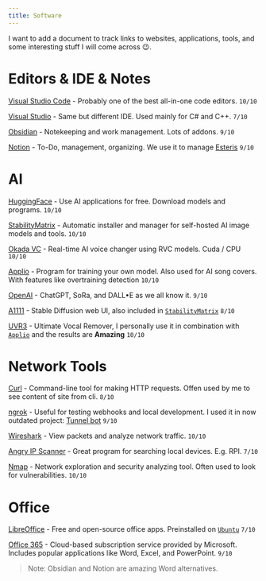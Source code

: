 ```yaml
---
title: Software
---
```


I want to add a document to track links to websites, applications, tools, and some interesting stuff I will come across 😉.

# Editors & IDE & Notes

[Visual Studio Code](https://code.visualstudio.com/) - Probably one of the best all-in-one code editors. ```10/10```
<br>

[Visual Studio](https://code.visualstudio.com/) - Same but different IDE. Used mainly for C# and C++. ```7/10```
<br>

[Obsidian](https://obsidian.md/) - Notekeeping and work management. Lots of addons. ```9/10```
<br>

[Notion](https://notion.so) - To-Do, management, organizing. We use it to manage [Esteris](https://esteris.eu) ```9/10```
<br>

# AI

[HuggingFace](https://huggingface.co/) - Use AI applications for free. Download models and programs. ```10/10```
<br>

[StabilityMatrix](https://github.com/LykosAI/StabilityMatrix) - Automatic installer and manager for self-hosted AI image models and tools. ```10/10```
<br>

[Okada VC](https://github.com/w-okada/voice-changer) - Real-time AI voice changer using RVC models. Cuda / CPU ```10/10```
<br>

[Applio](https://applio.org/) - Program for training your own model. Also used for AI song covers. With features like overtraining detection ```10/10```
<br>

[OpenAI](https://openai.com/) - ChatGPT, SoRa, and DALL•E as we all know it. ```9/10```
<br>

[A1111](https://huggingface.co/) - Stable Diffusion web UI, also included in [`StabilityMatrix`](#ai)  ```8/10```
<br>

[UVR3](https://ultimatevocalremover.com/) - Ultimate Vocal Remover, I personally use it in combination with [`Applio`](#ai) and the results are **Amazing** ```10/10```
<br>


# Network Tools

[Curl](https://curl.se/) - Command-line tool for making HTTP requests. Offen used by me to see content of site from cli. ```8/10```
<br>

[ngrok](https://ngrok.com/) - Useful for testing webhooks and local development. I used it in now outdated project: [Tunnel bot](https://github.com/wrexik/discord-tunnel-bot)  ```9/10```
<br>

[Wireshark](https://www.wireshark.org/) - View packets and analyze network traffic. ```10/10```
<br>

[Angry IP Scanner](https://angryip.org/) - Great program for searching local devices. E.g. RPI. ```7/10```
<br>

[Nmap](https://nmap.org/) - Network exploration and security analyzing tool. Often used to look for vulnerabilities. ```10/10```

# Office
[LibreOffice](https://www.libreoffice.org/) - Free and open-source office apps. Preinstalled on [`Ubuntu`](https://wrexik.xyz/index/OSs) ```7/10```
<br>

[Office 365](https://www.office.com/) - Cloud-based subscription service provided by Microsoft. Includes popular applications like Word, Excel, and PowerPoint. ```9/10```
<br>

> Note: Obsidian and Notion are amazing Word alternatives.


